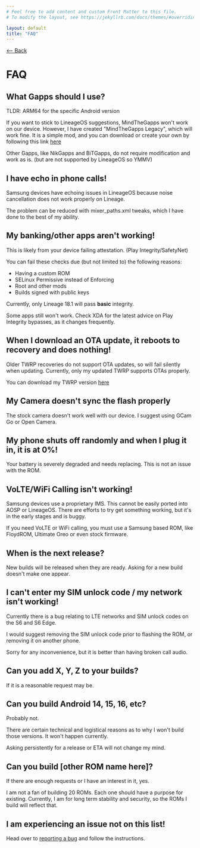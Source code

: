 ```yaml
---
# Feel free to add content and custom Front Matter to this file.
# To modify the layout, see https://jekyllrb.com/docs/themes/#overriding-theme-defaults

layout: default
title: "FAQ"
---
```

[ <-- Back](../)
# FAQ
## What Gapps should I use?
TLDR: ARM64 for the specific Android version

If you want to stick to LineageOS suggestions, MindTheGapps won't work on our device. However, I have created "MindTheGapps Legacy", which will work fine. It is a simple mod, and you can download or create your own by following this link [here](../downloads/mindthegapps)

Other Gapps, like NikGapps and BiTGapps, do not require modification and work as is. (but are not supported by LineageOS so YMMV)

## I have echo in phone calls!
Samsung devices have echoing issues in LineageOS because noise cancellation does not work properly on Lineage. 

The problem can be reduced with mixer_paths.xml tweaks, which I have done to the best of my ability. 

## My banking/other apps aren't working!
This is likely from your device failing attestation. (Play Integrity/SafetyNet)  

You can fail these checks due (but not limited to) the following reasons:
- Having a custom ROM
- SELinux Permissive instead of Enforcing
- Root and other mods
- Builds signed with public keys

Currently, only Lineage 18.1 will pass **basic** integrity. 

Some apps still won't work. Check XDA for the latest advice on Play Integrity bypasses, as it changes frequently.

## When I download an OTA update, it reboots to recovery and does nothing!
Older TWRP recoveries do not support OTA updates, so will fail silently when updating. Currently, only my updated TWRP supports OTAs properly.

You can download my TWRP version [here](../downloads/twrp)

## My Camera doesn't sync the flash properly
The stock camera doesn't work well with our device. I suggest using GCam Go or Open Camera. 

## My phone shuts off randomly and when I plug it in, it is at 0%!
Your battery is severely degraded and needs replacing. This is not an issue with the ROM.

## VoLTE/WiFi Calling isn't working!
Samsung devices use a proprietary IMS. This cannot be easily ported into AOSP or LineageOS. There are efforts to try get something working, but it's in the early stages and is buggy. 

If you need VoLTE or WiFi calling, you must use a Samsung based ROM, like FloydROM, Ultimate Oreo or even stock firmware.

## When is the next release?
New builds will be released when they are ready. Asking for a new build doesn't make one appear. 

## I can't enter my SIM unlock code / my network isn't working!
Currently there is a bug relating to LTE networks and SIM unlock codes on the S6 and S6 Edge. 

I would suggest removing the SIM unlock code prior to flashing the ROM, or removing it on another phone.

Sorry for any inconvenience, but it is better than having broken call audio.

## Can you add X, Y, Z to your builds?
If it is a reasonable request may be.

## Can you build Android 14, 15, 16, etc?
Probably not.

There are certain technical and logistical reasons as to why I won't build those versions. It won't happen currently.

Asking persistently for a release or ETA will not change my mind.

## Can you build [other ROM name here]?
If there are enough requests or I have an interest in it, yes. 

I am not a fan of building 20 ROMs. Each one should have a purpose for existing. Currently, I am for long term stability and security, so the ROMs I build will reflect that.

## I am experiencing an issue not on this list!
Head over to [reporting a bug](../bugreport) and follow the instructions.